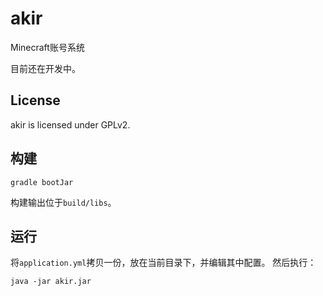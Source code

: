 # akir
Minecraft账号系统

目前还在开发中。

## License
akir is licensed under GPLv2.

## 构建
```
gradle bootJar
```
构建输出位于`build/libs`。

## 运行
将`application.yml`拷贝一份，放在当前目录下，并编辑其中配置。
然后执行：
```
java -jar akir.jar
```
